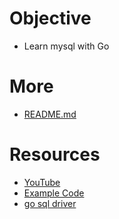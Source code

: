 # Objective
- Learn mysql with Go

# More
- [README.md](code/014/README.md)

# Resources
- [YouTube](https://www.youtube.com/watch?v=gT2ztW4j66A&list=PL7yAAGMOat_F7bOImcjx4ZnCtfyNEqzCy&index=15)
- [Example Code](https://github.com/MarioCarrion/videos/tree/0cb79c49f39e62b265e4e545a30169dd2e2d9d8f/2021/12/09)
- [go sql driver](https://github.com/go-sql-driver)